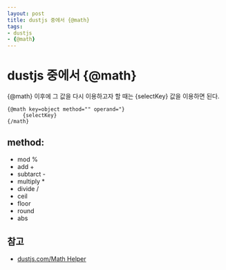 ```yaml
---
layout: post
title: dustjs 중에서 {@math}
tags: 
- dustjs
- {@math}
---
```




# dustjs 중에서 {@math}

{@math} 이후에 그 값을 다시 이용하고자 할 때는 {selectKey} 값을 이용하면 된다. 

~~~
{@math key=object method="" operand="}
     {selectKey}
{/math}
~~~

## method:

* mod %
* add + 
* subtarct - 
* multiply * 
* divide / 
* ceil
* floor
* round
* abs


## 참고 

* [dustjs.com/Math Helper](http://www.dustjs.com/guides/dust-helpers/#math-helper)
